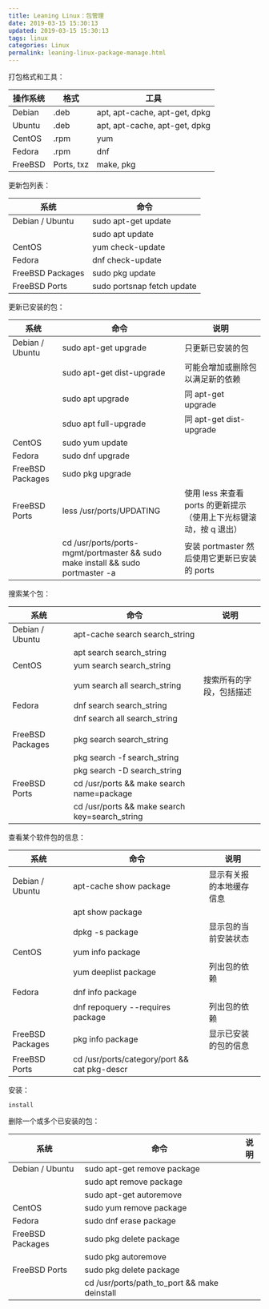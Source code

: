 ```yaml
---
title: Leaning Linux：包管理
date: 2019-03-15 15:30:13
updated: 2019-03-15 15:30:13
tags: linux
categories: Linux
permalink: leaning-linux-package-manage.html
---
```




打包格式和工具：

| 操作系统 | 格式       | 工具                          |
| -------- | ---------- | ----------------------------- |
| Debian   | .deb       | apt, apt-cache, apt-get, dpkg |
| Ubuntu   | .deb       | apt, apt-cache, apt-get, dpkg |
| CentOS   | .rpm       | yum                           |
| Fedora   | .rpm       | dnf                           |
| FreeBSD  | Ports, txz | make, pkg                     |



更新包列表：

| 系统             | 命令                       |
| ---------------- | -------------------------- |
| Debian / Ubuntu  | sudo apt-get update        |
|                  | sudo apt update            |
| CentOS           | yum check-update           |
| Fedora           | dnf check-update           |
| FreeBSD Packages | sudo pkg update            |
| FreeBSD Ports    | sudo portsnap fetch update |



更新已安装的包：

| 系统             | 命令                                                         | 说明                                                         |
| ---------------- | ------------------------------------------------------------ | ------------------------------------------------------------ |
| Debian / Ubuntu  | sudo apt-get upgrade                                         | 只更新已安装的包                                             |
|                  | sudo apt-get dist-upgrade                                    | 可能会增加或删除包以满足新的依赖                             |
|                  | sudo apt upgrade                                             | 同 apt-get upgrade                                           |
|                  | sduo apt full-upgrade                                        | 同 apt-get dist-upgrade                                      |
| CentOS           | sudo yum update                                              |                                                              |
| Fedora           | sudo dnf upgrade                                             |                                                              |
| FreeBSD Packages | sudo pkg upgrade                                             |                                                              |
| FreeBSD Ports    | less /usr/ports/UPDATING                                     | 使用 less 来查看 ports 的更新提示（使用上下光标键滚动，按 q 退出） |
|                  | cd /usr/ports/ports-mgmt/portmaster && sudo make install && sudo portmaster -a | 安装 portmaster 然后使用它更新已安装的 ports                 |



搜索某个包：

| 系统             | 命令                                           | 说明                     |
| ---------------- | ---------------------------------------------- | ------------------------ |
| Debian / Ubuntu  | apt-cache search search_string                 |                          |
|                  | apt search search_string                       |                          |
| CentOS           | yum search search_string                       |                          |
|                  | yum search all search_string                   | 搜索所有的字段，包括描述 |
| Fedora           | dnf search search_string                       |                          |
|                  | dnf search all search_string                   |                          |
|                  |                                                |                          |
| FreeBSD Packages | pkg search search_string                       |                          |
|                  | pkg search -f search_string                    |                          |
|                  | pkg search -D  search_string                   |                          |
| FreeBSD Ports    | cd /usr/ports && make search name=package      |                          |
|                  | cd /usr/ports && make search key=search_string |                          |



查看某个软件包的信息：

| 系统             | 命令                                         | 说明                     |
| ---------------- | -------------------------------------------- | ------------------------ |
| Debian / Ubuntu  | apt-cache show package                       | 显示有关报的本地缓存信息 |
|                  | apt show package                             |                          |
|                  | dpkg -s package                              | 显示包的当前安装状态     |
| CentOS           | yum info package                             |                          |
|                  | yum deeplist package                         | 列出包的依赖             |
| Fedora           | dnf info package                             |                          |
|                  | dnf repoquery --requires package             | 列出包的依赖             |
| FreeBSD Packages | pkg info package                             | 显示已安装的包的信息     |
| FreeBSD Ports    | cd /usr/ports/category/port && cat pkg-descr |                          |



安装：

`install`



删除一个或多个已安装的包：

| 系统             | 命令                                         | 说明 |
| ---------------- | -------------------------------------------- | ---- |
| Debian / Ubuntu  | sudo apt-get remove package                  |      |
|                  | sudo apt remove package                      |      |
|                  | sudo apt-get autoremove                      |      |
| CentOS           | sudo yum remove package                      |      |
| Fedora           | sudo dnf erase package                       |      |
| FreeBSD Packages | sudo pkg delete package                      |      |
|                  | sudo pkg autoremove                          |      |
| FreeBSD Ports    | sudo pkg delete package                      |      |
|                  | cd /usr/ports/path_to_port && make deinstall |      |

